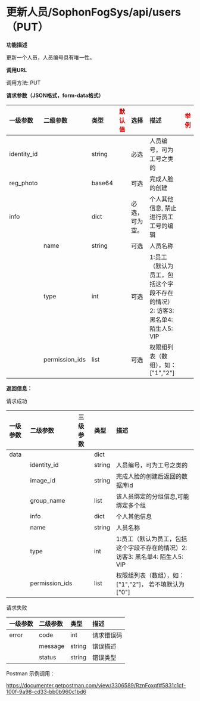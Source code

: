# 更新人员/SophonFogSys/api/users（PUT）

**功能描述**

更新一个人员，人员编号具有唯一性。

**调用URL**

调用方法: PUT

**请求参数（JSON格式，form-data格式）**

| 一级参数    | 二级参数       | 类型   | <font color="#dd0000">默认值</font> | 选择           | 描述                                                         | <font color="#dd0000">举例</font> |
| :---------- | :------------- | :----- | ----------------------------------- | :------------- | :----------------------------------------------------------- | --------------------------------- |
| identity_id |                | string |                                     | 必选           | 人员编号，可为工号之类的                                     |                                   |
| reg_photo   |                | base64 |                                     | 可选           | 完成人脸的创建                                               |                                   |
| info        |                | dict   |                                     | 必选，可为空。 | 个人其他信息, 禁止进行员工工号的编辑                         |                                   |
|             | name           | string |                                     | 可选           | 人员名称                                                     |                                   |
|             | type           | int    |                                     | 可选           | 1:员工（默认为员工，包括这个字段不存在的情况）2: 访客3: 黑名单4: 陌生人5: VIP |                                   |
|             | permission_ids | list   |                                     | 可选           | 权限组列表（数组），如： ["1","2"]                           |                                   |

**返回信息：**

请求成功        

| 一级参数 | 二级参数       | 三级参数 | 类型   | 描述                                                         |
| :------- | :------------- | :------- | :----- | :----------------------------------------------------------- |
| data     |                |          | dict   |                                                              |
|          | identity_id    |          | string | 人员编号，可为工号之类的                                     |
|          | image_id       |          | string | 完成人脸的创建后返回的数据库id                               |
|          | group_name     |          | list   | 该人员绑定的分组信息,可能绑定多个组                          |
|          | info           |          | dict   | 个人其他信息                                                 |
|          | name           |          | string | 人员名称                                                     |
|          | type           |          | int    | 1:员工（默认为员工，包括这个字段不存在的情况）2: 访客3: 黑名单4: 陌生人5: VIP |
|          | permission_ids |          | list   | 权限组列表（数组），如： ["1","2"]， 若不填默认为["0"]       |

请求失败

| 一级参数 | 二级参数 | 类型   | 描述       |
| :------- | :------- | :----- | :--------- |
| error    | code     | int    | 请求错误码 |
|          | message  | string | 错误描述   |
|          | status   | string | 错误类型   |

Postman 示例调用：

https://documenter.getpostman.com/view/3306589/RznFoxqf#5831c1cf-100f-9a98-cd33-bb0b960c1bd6